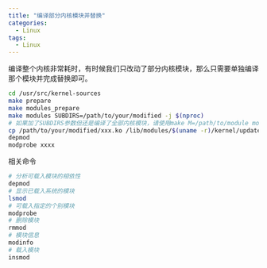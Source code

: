 ```yaml
---
title: "编译部分内核模块并替换"
categories:
  - Linux
tags:
  - Linux
---
```


编译整个内核非常耗时，有时候我们只改动了部分内核模块，那么只需要单独编译那个模块并完成替换即可。

```bash
cd /usr/src/kernel-sources
make prepare
make modules_prepare
make modules SUBDIRS=/path/to/your/modified -j $(nproc)
# 如果加了SUBDIRS参数但还是编译了全部内核模块，请使用make M=/path/to/module modules -j $(nproc)
cp /path/to/your/modified/xxx.ko /lib/modules/$(uname -r)/kernel/updates/
depmod
modprobe xxxx
```
相关命令
```bash
# 分析可载入模块的相依性
depmod
# 显示已载入系统的模块
lsmod
# 可载入指定的个别模块
modprobe
# 删除模块
rmmod
# 模块信息
modinfo
# 载入模块
insmod
```